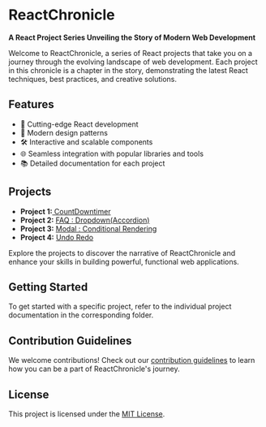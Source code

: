 <!DOCTYPE html>
<html lang="en">

<head>
    <meta charset="UTF-8">
    <meta name="viewport" content="width=device-width, initial-scale=1.0">
</head>

<body>
    <h1>ReactChronicle</h1>
    <p><strong>A React Project Series Unveiling the Story of Modern Web Development</strong></p>
    <p>Welcome to ReactChronicle, a series of React projects that take you on a journey through the evolving landscape of web development. Each project in this chronicle is a chapter in the story, demonstrating the latest React techniques, best practices, and creative solutions.</p>
    <h2>Features</h2>
    <ul>
        <li>🚀 Cutting-edge React development</li>
        <li>🎨 Modern design patterns</li>
        <li>🛠️ Interactive and scalable components</li>
        <li>🌐 Seamless integration with popular libraries and tools</li>
        <li>📚 Detailed documentation for each project</li>
    </ul>
    <h2>Projects</h2>
    <ul>
        <li><strong>Project 1:</strong><a  href="https://teracountdownchalu.netlify.app/"> CountDowntimer</a> </li>
        <li ><strong>Project 2:</strong> <a href="https://faqkibaat.netlify.app/"> FAQ : Dropdown(Accordion)</a></li>
        <li ><strong>Project 3:</strong> <a href="https://modaljoboffer.netlify.app/">Modal : Conditional Rendering </a> </li>
         <li ><strong>Project 4:</strong> <a href="https://undoredokichezz.netlify.app/">Undo Redo </a> </li>
    </ul>
    <p>Explore the projects to discover the narrative of ReactChronicle and enhance your skills in building powerful, functional web applications.</p>
    <h2>Getting Started</h2>
    <p>To get started with a specific project, refer to the individual project documentation in the corresponding folder.</p>
    <h2>Contribution Guidelines</h2>
    <p>We welcome contributions! Check out our <a href="#link-to-contribution-guidelines">contribution guidelines</a> to learn how you can be a part of ReactChronicle's journey.</p>
    <h2>License</h2>
    <p>This project is licensed under the <a href="#link-to-license">MIT License</a>.</p>
</body>

</html>
